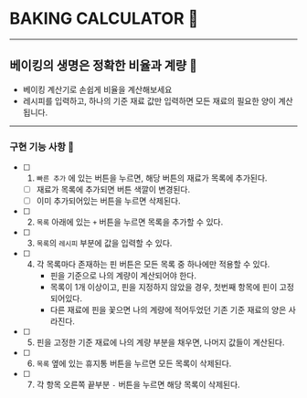 # BAKING CALCULATOR 🥐

---

## 베이킹의 생명은 정확한 비율과 계량 🌟

- 베이킹 계산기로 손쉽게 비율을 계산해보세요
- 레시피를 입력하고, 하나의 기준 재료 값만 입력하면 모든 재료의 필요한 양이 계산됩니다.

---

### 구현 기능 사항 📝

- [ ] 1. `빠른 추가` 에 있는 버튼을 누르면, 해당 버튼의 재료가 목록에 추가된다.

  - [ ] 재료가 목록에 추가되면 버튼 색깔이 변경된다.
  - [ ] 이미 추가되어있는 버튼을 누르면 삭제된다.

- [ ] 2. `목록` 아래에 있는 `+` 버튼을 누르면 목록을 추가할 수 있다.

- [ ] 3. `목록`의 `레시피` 부분에 값을 입력할 수 있다.
- [ ] 4. 각 목록마다 존재하는 핀 버튼은 모든 목록 중 하나에만 적용할 수 있다.
     - 핀을 기준으로 나의 계량이 계산되어야 한다.
     - 목록이 1개 이상이고, 핀을 지정하지 않았을 경우, 첫번째 항목에 핀이 고정되어있다.
     - 다른 재료에 핀을 꽃으면 나의 계량에 적어두었던 기존 기준 재료의 양은 사라진다.

- [ ] 5. 핀을 고정한 기준 재료에 나의 계량 부분을 채우면, 나머지 값들이 계산된다.

- [ ] 6. `목록` 옆에 있는 휴지통 버튼을 누르면 모든 목록이 삭제된다.

- [ ] 7. 각 항목 오른쪽 끝부분 `-` 버튼을 누르면 해당 목록이 삭제된다.
